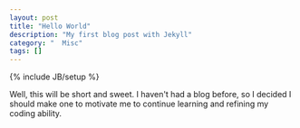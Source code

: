 ```yaml
---
layout: post
title: "Hello World"
description: "My first blog post with Jekyll"
category: "  Misc"
tags: []
---
```

{% include JB/setup %}

Well, this will be short and sweet. I haven't had a blog before, so I decided I should make one to motivate me to continue learning and refining my coding ability.

